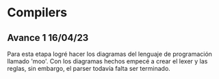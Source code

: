 # Compilers

## Avance 1 16/04/23
Para esta etapa logré hacer los diagramas del lenguaje de programación llamado 'moo'.
Con los diagramas hechos empecé a crear el lexer y las reglas, sin embargo, el parser todavía 
falta ser terminado.
